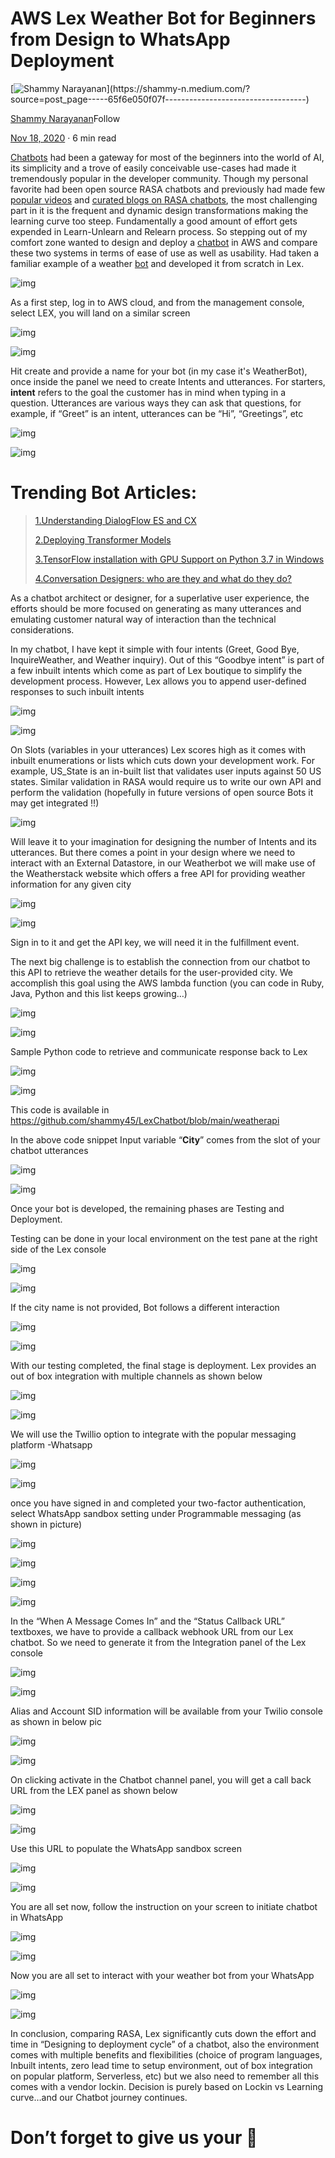 # AWS Lex Weather Bot for Beginners from Design to WhatsApp Deployment

[![Shammy Narayanan](https://miro.medium.com/fit/c/96/96/0*bOOCuUC4njjdcB0-.)](https://shammy-n.medium.com/?source=post_page-----65f6e050f07f-----------------------------------)

[Shammy Narayanan](https://shammy-n.medium.com/?source=post_page-----65f6e050f07f-----------------------------------)Follow

[Nov 18, 2020](https://chatbotslife.com/weather-bot-for-beginners-using-lex-from-design-to-whatsapp-deployment-65f6e050f07f?source=post_page-----65f6e050f07f-----------------------------------) · 6 min read













[Chatbots](https://chatbotslife.com/) had been a gateway for most of the beginners into the world of AI, its simplicity and a trove of easily conceivable use-cases had made it tremendously popular in the developer community. Though my personal favorite had been open source RASA chatbots and previously had made few [popular videos](https://youtu.be/7LdN3cA6WOg) and [curated blogs on RASA chatbots](https://chatbotslife.com/common-mistakes-in-rasa-chatbot-environment-setup-design-part-2-of-3-ee3cdee24681), the most challenging part in it is the frequent and dynamic design transformations making the learning curve too steep. Fundamentally a good amount of effort gets expended in Learn-Unlearn and Relearn process. So stepping out of my comfort zone wanted to design and deploy a [chatbot](https://chatbotslife.com/what-is-a-chatbot-an-introduction-to-the-newest-tech-trend-cc668ebe886c) in AWS and compare these two systems in terms of ease of use as well as usability. Had taken a familiar example of a weather [bot](https://chatbotslife.com/what-is-a-chatbot-an-introduction-to-the-newest-tech-trend-cc668ebe886c) and developed it from scratch in Lex.

![img](https://miro.medium.com/max/1400/0*FnAy0druYDwM98zU.png)

As a first step, log in to AWS cloud, and from the management console, select LEX, you will land on a similar screen

![img](https://miro.medium.com/max/60/1*i8OImaBplDuAW14VQMwFUg.png?q=20)

![img](https://miro.medium.com/max/700/1*i8OImaBplDuAW14VQMwFUg.png)

Hit create and provide a name for your bot (in my case it's WeatherBot), once inside the panel we need to create Intents and utterances. For starters, **intent** refers to the goal the customer has in mind when typing in a question. Utterances are various ways they can ask that questions, for example, if “Greet” is an intent, utterances can be “Hi”, “Greetings”, etc

![img](https://miro.medium.com/max/60/1*imzxiDHMYdO9ICL8MVG6FQ.png?q=20)

![img](https://miro.medium.com/max/700/1*imzxiDHMYdO9ICL8MVG6FQ.png)

# Trending Bot Articles:

> [1.Understanding DialogFlow ES and CX](https://chatbotslife.com/dialogflow-es-and-cx-b32b450b2d50)
>
> [2.Deploying Transformer Models](https://chatbotslife.com/deploying-transformer-models-1350876016f)
>
> [3.TensorFlow installation with GPU Support on Python 3.7 in Windows](https://chatbotslife.com/tensorflow-installation-with-gpu-support-on-python-3-7-in-windows-734e6eeefa94)
>
> [4.Conversation Designers: who are they and what do they do?](https://chatbotslife.com/conversation-designers-who-are-they-and-what-do-they-do-8325e527625c)

As a chatbot architect or designer, for a superlative user experience, the efforts should be more focused on generating as many utterances and emulating customer natural way of interaction than the technical considerations.

In my chatbot, I have kept it simple with four intents (Greet, Good Bye, InquireWeather, and Weather inquiry). Out of this “Goodbye intent” is part of a few inbuilt intents which come as part of Lex boutique to simplify the development process. However, Lex allows you to append user-defined responses to such inbuilt intents

![img](https://miro.medium.com/max/2000/1*pzQ-Gg_Xv_XtOjqj9e937Q.png)

![img](https://miro.medium.com/max/1400/1*whAKmcvdFdhjCNk6xcoUMQ.png)

On Slots (variables in your utterances) Lex scores high as it comes with inbuilt enumerations or lists which cuts down your development work. For example, US_State is an in-built list that validates user inputs against 50 US states. Similar validation in RASA would require us to write our own API and perform the validation (hopefully in future versions of open source Bots it may get integrated !!)

![img](https://miro.medium.com/max/1400/1*NNz89Z6dWZ7jjzlb92VC3g.png)

Will leave it to your imagination for designing the number of Intents and its utterances. But there comes a point in your design where we need to interact with an External Datastore, in our Weatherbot we will make use of the Weatherstack website which offers a free API for providing weather information for any given city

![img](https://miro.medium.com/max/60/1*IlKRBlIxmas1AWhcDK_61A.png?q=20)

![img](https://miro.medium.com/max/700/1*IlKRBlIxmas1AWhcDK_61A.png)

Sign in to it and get the API key, we will need it in the fulfillment event.

The next big challenge is to establish the connection from our chatbot to this API to retrieve the weather details for the user-provided city. We accomplish this goal using the AWS lambda function (you can code in Ruby, Java, Python and this list keeps growing…)

![img](https://miro.medium.com/max/60/1*IlX9vbH7BhkHxsRccdurzg.png?q=20)

![img](https://miro.medium.com/max/700/1*IlX9vbH7BhkHxsRccdurzg.png)

Sample Python code to retrieve and communicate response back to Lex

![img](https://miro.medium.com/max/60/1*aQeZwKouEis7doZ5ogXn3w.png?q=20)

![img](https://miro.medium.com/max/700/1*aQeZwKouEis7doZ5ogXn3w.png)

This code is available in https://github.com/shammy45/LexChatbot/blob/main/weatherapi

In the above code snippet Input variable “**City**” comes from the slot of your chatbot utterances

![img](https://miro.medium.com/max/60/1*yhcHgLex2K6R_Rdt5QvFjw.png?q=20)

![img](https://miro.medium.com/max/700/1*yhcHgLex2K6R_Rdt5QvFjw.png)

Once your bot is developed, the remaining phases are Testing and Deployment.

Testing can be done in your local environment on the test pane at the right side of the Lex console

![img](https://miro.medium.com/max/60/1*xVfvWMhTpHsZZO8n7GO05A.png?q=20)

![img](https://miro.medium.com/max/658/1*xVfvWMhTpHsZZO8n7GO05A.png)

If the city name is not provided, Bot follows a different interaction

![img](https://miro.medium.com/max/60/1*qxfMmjVbDEaZeDT1ybIRpA.png?q=20)

![img](https://miro.medium.com/max/680/1*qxfMmjVbDEaZeDT1ybIRpA.png)

With our testing completed, the final stage is deployment. Lex provides an out of box integration with multiple channels as shown below

![img](https://miro.medium.com/max/60/1*lRCBVn1Tsln0zsS54DB8mA.png?q=20)

![img](https://miro.medium.com/max/265/1*lRCBVn1Tsln0zsS54DB8mA.png)

We will use the Twillio option to integrate with the popular messaging platform -Whatsapp

![img](https://miro.medium.com/max/60/1*a49Sou5gbBEdrpgDaAgZNA.png?q=20)

![img](https://miro.medium.com/max/700/1*a49Sou5gbBEdrpgDaAgZNA.png)

once you have signed in and completed your two-factor authentication, select WhatsApp sandbox setting under Programmable messaging (as shown in picture)

![img](https://miro.medium.com/max/60/1*V96eG-vInA9O7YOAawycwQ.png?q=20)

![img](https://miro.medium.com/max/560/1*V96eG-vInA9O7YOAawycwQ.png)

![img](https://miro.medium.com/max/60/1*xxZ5Pvd8LhHlKC0yKIs7eg.png?q=20)

![img](https://miro.medium.com/max/700/1*xxZ5Pvd8LhHlKC0yKIs7eg.png)

In the “When A Message Comes In” and the “Status Callback URL” textboxes, we have to provide a callback webhook URL from our Lex chatbot. So we need to generate it from the Integration panel of the Lex console

![img](https://miro.medium.com/max/60/1*N2AW1oGFLIO_glWhV-t2Pw.png?q=20)

![img](https://miro.medium.com/max/700/1*N2AW1oGFLIO_glWhV-t2Pw.png)

Alias and Account SID information will be available from your Twilio console as shown in below pic

![img](https://miro.medium.com/max/60/1*U0Pt2HT8zcMeXicoUc0FJg.png?q=20)

![img](https://miro.medium.com/max/700/1*U0Pt2HT8zcMeXicoUc0FJg.png)

On clicking activate in the Chatbot channel panel, you will get a call back URL from the LEX panel as shown below

![img](https://miro.medium.com/max/60/1*CTv0wjKgzKTZ-e_h4Piw3Q.png?q=20)

![img](https://miro.medium.com/max/700/1*CTv0wjKgzKTZ-e_h4Piw3Q.png)

Use this URL to populate the WhatsApp sandbox screen

![img](https://miro.medium.com/max/60/1*HO4ACjEi-u9VhYZotirc7Q.png?q=20)

![img](https://miro.medium.com/max/700/1*HO4ACjEi-u9VhYZotirc7Q.png)

You are all set now, follow the instruction on your screen to initiate chatbot in WhatsApp

![img](https://miro.medium.com/max/60/1*rcSQpEvYtg9pwLEqHS6wcQ.png?q=20)

![img](https://miro.medium.com/max/700/1*rcSQpEvYtg9pwLEqHS6wcQ.png)

Now you are all set to interact with your weather bot from your WhatsApp

![img](https://miro.medium.com/max/34/1*nzIGq4C4u0H5KVVPrJfZtQ.jpeg?q=20)

![img](https://miro.medium.com/max/700/1*nzIGq4C4u0H5KVVPrJfZtQ.jpeg)

In conclusion, comparing RASA, Lex significantly cuts down the effort and time in “Designing to deployment cycle” of a chatbot, also the environment comes with multiple benefits and flexibilities (choice of program languages, Inbuilt intents, zero lead time to setup environment, out of box integration on popular platform, Serverless, etc) but we also need to remember all this comes with a vendor lockin. Decision is purely based on Lockin vs Learning curve…and our Chatbot journey continues.

# Don’t forget to give us your 👏